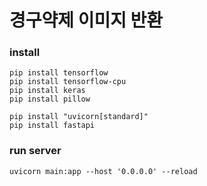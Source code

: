 # 경구약제 이미지 반환

### install

```
pip install tensorflow
pip install tensorflow-cpu
pip install keras
pip install pillow

pip install "uvicorn[standard]"
pip install fastapi
```

### run server
```
uvicorn main:app --host '0.0.0.0' --reload
```